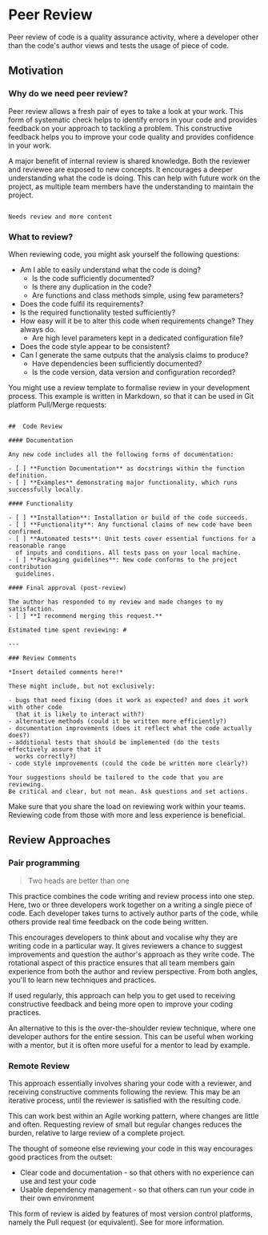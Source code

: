 # Peer Review

Peer review of code is a quality assurance activity, where a developer other than the code's author views and tests the usage of piece of code.

## Motivation

### Why do we need peer review?

Peer review allows a fresh pair of eyes to take a look at your work.
This form of systematic check helps to identify errors in your code and provides feedback on your approach to tackling a problem.
This constructive feedback helps you to improve your code quality and provides confidence in your work.

A major benefit of internal review is shared knowledge.
Both the reviewer and reviewee are exposed to new concepts.
It encourages a deeper understanding what the code is doing.
This can help with future work on the project, as multiple team members have the understanding to maintain the project.

```{todo}

Needs review and more content

```
### What to review?

When reviewing code, you might ask yourself the following questions:
* Am I able to easily understand what the code is doing?
    * Is the code sufficiently documented?
    * Is there any duplication in the code?
    * Are functions and class methods simple, using few parameters?
* Does the code fulfil its requirements?
* Is the required functionality tested sufficiently?
* How easy will it be to alter this code when requirements change? They always do.
    * Are high level parameters kept in a dedicated configuration file?
* Does the code style appear to be consistent?
* Can I generate the same outputs that the analysis claims to produce?
    * Have dependencies been sufficiently documented?
    * Is the code version, data version and configuration recorded?

You might use a review template to formalise review in your development process.
This example is written in Markdown, so that it can be used in Git platform Pull/Merge requests:


```{code-block} markdown

##  Code Review

#### Documentation

Any new code includes all the following forms of documentation:

- [ ] **Function Documentation** as docstrings within the function definition.
- [ ] **Examples** demonstrating major functionality, which runs successfully locally.

#### Functionality

- [ ] **Installation**: Installation or build of the code succeeds.
- [ ] **Functionality**: Any functional claims of new code have been confirmed.
- [ ] **Automated tests**: Unit tests cover essential functions for a reasonable range
  of inputs and conditions. All tests pass on your local machine.
- [ ] **Packaging guidelines**: New code conforms to the project contribution
  guidelines.

#### Final approval (post-review)

The author has responded to my review and made changes to my satisfaction.
- [ ] **I recommend merging this request.**

Estimated time spent reviewing: #

---

### Review Comments

*Insert detailed comments here!*

These might include, but not exclusively:

- bugs that need fixing (does it work as expected? and does it work with other code
  that it is likely to interact with?)
- alternative methods (could it be written more efficiently?)
- documentation improvements (does it reflect what the code actually does?)
- additional tests that should be implemented (do the tests effectively assure that it
  works correctly?)
- code style improvements (could the code be written more clearly?)

Your suggestions should be tailored to the code that you are reviewing.
Be critical and clear, but not mean. Ask questions and set actions.

```

Make sure that you share the load on reviewing work within your teams.
Reviewing code from those with more and less experience is beneficial.


## Review Approaches

### Pair programming

> Two heads are better than one

This practice combines the code writing and review process into one step.
Here, two or three developers work together on a writing a single piece of code.
Each developer takes turns to actively author parts of the code, while others provide real time feedback on the code being written.

This encourages developers to think about and vocalise why they are writing code in a particular way.
It gives reviewers a chance to suggest improvements and question the author's approach as they write code.
The rotational aspect of this practice ensures that all team members gain experience from both the author and review perspective.
From both angles,  you'll to learn new techniques and practices.

If used regularly, this approach can help you to get used to receiving constructive feedback and being more open to improve your coding practices.

An alternative to this is the over-the-shoulder review technique, where one developer authors for the entire session.
This can be useful when working with a mentor, but it is often more useful for a mentor to lead by example.


### Remote Review

This approach essentially involves sharing your code with a reviewer, and receiving constructive comments following the review.
This may be an iterative process, until the reviewer is satisfied with the resulting code.

This can work best within an Agile working pattern, where changes are little and often. Requesting review of small but regular changes reduces the burden, relative to large review of a complete project.

The thought of someone else reviewing your code in this way encourages good practices from the outset:
* Clear code and documentation - so that others with no experience can use and test your code
* Usable dependency management - so that others can run your code in their own environment

This form of review is aided by features of most version control platforms, namely the Pull request (or equivalent).
See [](version_control.md) for more information.
